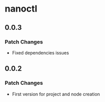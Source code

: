 # nanoctl

## 0.0.3

### Patch Changes

- Fixed dependencies issues

## 0.0.2

### Patch Changes

- First version for project and node creation
